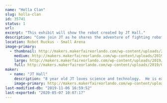 ```yaml
---
name: "Holla Clan"
slug: holla-clan
id: 35741
status: 1
url: 
excerpt: "This exhibit will show the robot created by JT Hall."
description: "Come join JT as he shares the adventure of fighting robots!  He will gladly tell you all he has learned in the process!  JT is still working on his bot and will be adding some creative flare here soon!"
location: Robot Ruckus - Small Arena
image-primary:
  - thumbnail: http://makers.makerfaireorlando.com/wp-content/uploads/2019/08/JTs-Bot-150x150.jpg
    medium: http://makers.makerfaireorlando.com/wp-content/uploads/2019/08/JTs-Bot-225x300.jpg
    large: http://makers.makerfaireorlando.com/wp-content/uploads/2019/08/JTs-Bot.jpg
    full: http://makers.makerfaireorlando.com/wp-content/uploads/2019/08/JTs-Bot.jpg
maker:
  - name: "JT Hall"
    description: "8 year old JT loves science and technology.  He is excited to enter the world of robots! "
    image-primary: http://makers.makerfaireorlando.com/wp-content/uploads/2019/08/IMG_1142-683x1024.jpg
last-modified-db: "2019-11-06 16:59:52"
last-exported: "2020-05-07 10:07:17"
---
```

